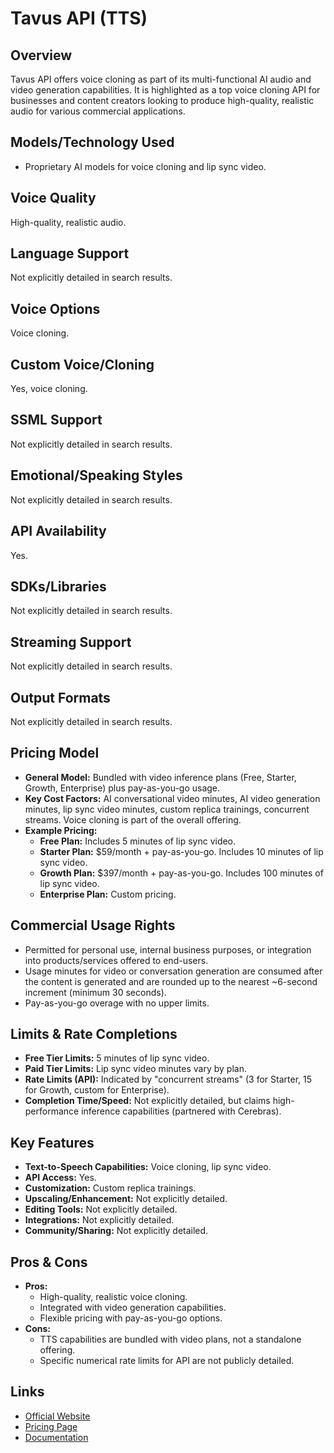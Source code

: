 # Tavus API (TTS)

## Overview
Tavus API offers voice cloning as part of its multi-functional AI audio and video generation capabilities. It is highlighted as a top voice cloning API for businesses and content creators looking to produce high-quality, realistic audio for various commercial applications.

## Models/Technology Used
*   Proprietary AI models for voice cloning and lip sync video.

## Voice Quality
High-quality, realistic audio.

## Language Support
Not explicitly detailed in search results.

## Voice Options
Voice cloning.

## Custom Voice/Cloning
Yes, voice cloning.

## SSML Support
Not explicitly detailed in search results.

## Emotional/Speaking Styles
Not explicitly detailed in search results.

## API Availability
Yes.

## SDKs/Libraries
Not explicitly detailed in search results.

## Streaming Support
Not explicitly detailed in search results.

## Output Formats
Not explicitly detailed in search results.

## Pricing Model
*   **General Model:** Bundled with video inference plans (Free, Starter, Growth, Enterprise) plus pay-as-you-go usage.
*   **Key Cost Factors:** AI conversational video minutes, AI video generation minutes, lip sync video minutes, custom replica trainings, concurrent streams. Voice cloning is part of the overall offering.
*   **Example Pricing:**
    *   **Free Plan:** Includes 5 minutes of lip sync video.
    *   **Starter Plan:** $59/month + pay-as-you-go. Includes 10 minutes of lip sync video.
    *   **Growth Plan:** $397/month + pay-as-you-go. Includes 100 minutes of lip sync video.
    *   **Enterprise Plan:** Custom pricing.

## Commercial Usage Rights
*   Permitted for personal use, internal business purposes, or integration into products/services offered to end-users.
*   Usage minutes for video or conversation generation are consumed after the content is generated and are rounded up to the nearest ~6-second increment (minimum 30 seconds).
*   Pay-as-you-go overage with no upper limits.

## Limits & Rate Completions
*   **Free Tier Limits:** 5 minutes of lip sync video.
*   **Paid Tier Limits:** Lip sync video minutes vary by plan.
*   **Rate Limits (API):** Indicated by "concurrent streams" (3 for Starter, 15 for Growth, custom for Enterprise).
*   **Completion Time/Speed:** Not explicitly detailed, but claims high-performance inference capabilities (partnered with Cerebras).

## Key Features
*   **Text-to-Speech Capabilities:** Voice cloning, lip sync video.
*   **API Access:** Yes.
*   **Customization:** Custom replica trainings.
*   **Upscaling/Enhancement:** Not explicitly detailed.
*   **Editing Tools:** Not explicitly detailed.
*   **Integrations:** Not explicitly detailed.
*   **Community/Sharing:** Not explicitly detailed.

## Pros & Cons
*   **Pros:**
    *   High-quality, realistic voice cloning.
    *   Integrated with video generation capabilities.
    *   Flexible pricing with pay-as-you-go options.
*   **Cons:**
    *   TTS capabilities are bundled with video plans, not a standalone offering.
    *   Specific numerical rate limits for API are not publicly detailed.

## Links
*   [Official Website](https://www.tavus.io/)
*   [Pricing Page](https://www.tavus.io/pricing)
*   [Documentation](https://www.tavus.io/docs)